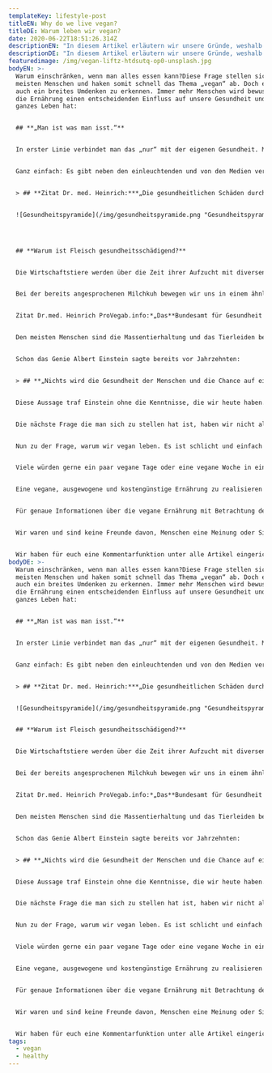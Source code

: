 ```yaml
---
templateKey: lifestyle-post
titleEN: Why do we live vegan?
titleDE: Warum leben wir vegan?
date: 2020-06-22T18:51:26.314Z
descriptionEN: "In diesem Artikel erläutern wir unsere Gründe, weshalb wir vegan leben. "
descriptionDE: "In diesem Artikel erläutern wir unsere Gründe, weshalb wir vegan leben. "
featuredimage: /img/vegan-liftz-htdsutq-op0-unsplash.jpg
bodyEN: >-
  Warum einschränken, wenn man alles essen kann?Diese Frage stellen sich die
  meisten Menschen und haken somit schnell das Thema „vegan“ ab. Doch es ist
  auch ein breites Umdenken zu erkennen. Immer mehr Menschen wird bewusst, dass
  die Ernährung einen entscheidenden Einfluss auf unsere Gesundheit und unser
  ganzes Leben hat:


  ## **„Man ist was man isst.“**


  In erster Linie verbindet man das „nur“ mit der eigenen Gesundheit. Man isst mehr Gemüse, verzichtet auf ungesunde Fette, Snacks und kocht öfter selbst, anstatt Fertigprodukte zu kaufen. Hier ist noch nicht die Rede von einer veganen Ernährung. Wenn das alles auch so geht, warum dann vegan leben?


  Ganz einfach: Es gibt neben den einleuchtenden und von den Medien verbreiteten Tipps, sich gesund zu ernähren, auch noch Aspekte, die viele einfach oft nicht wahrhaben wollen, obwohl es Belege und Studien dazu gibt!


  > ## **Zitat Dr. med. Heinrich:***„Die gesundheitlichen Schäden durch Fleisch wurden durch unzählige wissenschaftliche Studien offengelegt. 2015 haben die Experten der WHO (Weltgesundheitsorganisation) über 800 wissenschaftliche Studien zum Thema Fleisch ausgewertet und verarbeitetes Fleisch als „krebserregend“ eingestuft.“*


  ![Gesundheitspyramide](/img/gesundheitspyramide.png "Gesundheitspyramide")




  ## **Warum ist Fleisch gesundheitsschädigend?**


  Die Wirtschaftstiere werden über die Zeit ihrer Aufzucht mit diversen Hormonen und anderen Medikamenten vollgepumpt, z.B. die Milchkuh, damit sie überhaupt Milch produziert, aber hierzu gleich mehr. Da die Tiere über Ihre kurze Lebensdauer mit dennoch vielen unnatürlichen Produkten versorgt werden, setzten sich diese Schadstoffe in Ihrem Gewebe und somit in dem Späteren Lebensmitte (Fleisch) ab und der Mensch nimmt dieses dann zu sich und somit auch die Schadstoffe.Zitat Dr. med. Heinrich ProVegan.onfo:*„Die Hormone, Tierproteine und gesättigten Fette in Fleisch und Milch sind eindeutig mit einem erhöhten Risiko für schwere chronische Erkrankungen wie Krebs, Diabetes, koronare Herzkrankheit, Bluthochdruck, Schlaganfall, Demenz usw. verbunden, die wiederum die häufigsten Todesursachen in den westlichen Industrienatio­nen darstellen. Selbst ein Fortschreiten durch Medikamente und Operationen bestenfalls nur verlangsamt wird, kann nachweislich nur durch eine fettarme vegane Ernährung gestoppt, ja sogar rückgängig gemacht werden.“*


  Bei der bereits angesprochenen Milchkuh bewegen wir uns in einem ähnlichen Gebiet. Die Milch, die letzten Endes im Kühlregal landet, wie viel echte Milch steckt hier tatsächlich noch drinnen?\ Wenn eine normale Milchkuh gemolken wird ist schon das Tierquälerei denn die Kuh würde auf natürliche Weise niemals für Ihr Kalb so viel Milch produzieren, wobei der Gedanke Muttermilch von einem anderen Lebewesen zu trinken mir schon absurd vorkommt. Kühe werden zu Gebermaschinen, da sie nur so Milch geben, sie werden mit Hormonen vollgepumpt, damit sie schnellst möglich wieder trächtig werden. Das Kalb wird ihnen weggenommen und mit künstlicher Milch herangezogen, das nächste absolut skurrile Vorgehen, dem Lebewesen die Milch zu verweigern für welches diese eigentlich bestimmt ist.\ Wenn nun die Milchkuh gemolken wird kommt eine blutige, eitrige Substanz zu lichte, was man im Volksmund als „Milch“ bezeichnet. Diese Substanz wird nun erhitz, gefiltert gereinigt, sodass die uns bekannte „Milch“ hervortritt. Nun, viel „Milch“ bleibt hier also nicht übrig.


  Zitat Dr.med. Heinrich ProVegab.info:*„Das**Bundesamt für Gesundheit (BAG)**in der Schweiz und das**Umweltbundesamt**in Deutschland stellten in wiederholten Untersuchungen fest, dass besonders Tierprodukte mit kanzerogen Giften wie PCBs, Dioxinen usw. belastet sind. So stammen etwa 92 % aller krebsauslösenden Umweltgifte in Nahrungsmitteln aus Tierprodukten. Am höchsten sind übrigens Milch und Milchprodukte belastet. Interessant ist auch, dass in den Ländern mit dem höchsten Milchkonsum die Rate an degenerativem Knochenschwund (Osteoporose) am höchsten ist und in den Ländern mit dem niedrigsten Milchkonsum am niedrigsten. Würde auch nur ein Hauch Wahrheit an der Behauptung sein, dass das Kalzium in der Milch für starke Knochen sorgt, dann müsste es genau umgekehrt sein. Trotzdem wird dies immer noch von skrupellosen Ernährungswissenschaftlern gebetsmühlenartig behauptet.“*


  Den meisten Menschen sind die Massentierhaltung und das Tierleiden bewusst, aber man schaut weg. Es gilt als gesellschaftlich akzeptiert bzw. moralisch vertretbar, wenn Tieren Leid zugefügt wird, damit wir deren Milch bekommen, oder diese qualvoll hingerichtet werden, obwohl das gar nicht nötig ist**.**


  Schon das Genie Albert Einstein sagte bereits vor Jahrzehnten:


  > ## **„Nichts wird die Gesundheit der Menschen und die Chance auf ein Überleben auf der Erde so steigern wie der Schritt zur vegetarischen Ernährung.“**


  Diese Aussage traf Einstein ohne die Kenntnisse, die wir heute haben. Es wäre interessant, wie seine Aussage lauten würde, mit dem Wissensstand von heute. Ich lehne mich mal weit aus dem Fenster und behaupte, dass er dann das Wort vegetarisch durch vegan ersetzen würde.


  Die nächste Frage die man sich zu stellen hat ist, haben wir nicht alle die Verantwortung als „intelligente Wesen“ diesen Planeten und alle Lebewesen auf diesem zu schützen? Gewiss haben wir diese, doch unsere Interessengebiete sind eingeschränkt. Es geht auch nicht darum, in allen Bereichen die volle Verantwortung zu übernehmen, aber wenn jeder ein bisschen übernimmt, dann fällt es allen leichter. Daher wollen wir nicht nur Tipps geben, wie man (mehr oder weniger durch eine vegane Ernährung seinen Teil dazu beiträgt, sondern auch schon Großes bewirken kann mit ein wenig Umdenken. Dazu haben wir einen Artikel „***Ich will meine Ernährung nicht umstellen, aber dennoch mehr auf meine Gesundheit und die Tiere achten, was kann ich machen?“***verfasst, der euch dabei helfen soll.


  Nun zu der Frage, warum wir vegan leben. Es ist schlicht und einfach eine Ermessensfrage. Drei Beweggründe für eine vegane Ernährung machen den Unterschied: Ethik, Umwelt, Gesundheit. Wobei man bei dem Stichpunkt Gesundheit dazu sagen muss, dass man sich bei einer veganen Ernährung auch ungesund ernähren kann. Man muss immer darauf achten, sich gesund und ausgewogen zu ernähren, unabhängig davon, welche Ernährungsform man lebt.


  Viele würden gerne ein paar vegane Tage oder eine vegane Woche in einem Monat einbauen, vielleicht sogar komplett umsteigen, wissen aber nicht, wie sie das anstellen bzw. was sie essen sollen. Wir wollen Menschen, die auch damit oder ähnliche Probleme haben, helfen. Dazu geben wir einfache Tipps und Tricks, wie ihr ein gesundes und ausgewogenes Leben führen könnt, ohne große Einschränkungen.


  Eine vegane, ausgewogene und kostengünstige Ernährung zu realisieren ist heutzutage so einfach wie nie zuvor. Für jedes tierische Produkt gibt es mittlerweile ein Äquivalent in veganer Form. Auch hier sei gesagt, dass nicht alle veganen Produkte gut sind, man muss aufpassen was man kauft!


  Für genaue Informationen über die vegane Ernährung mit Betrachtung der Vor- und Nachteile verweisen wir auf unseren Artikel: „***Vegan ja oder nein? Von Massentierhaltung bis genmanipuliertes Soja“.***


  Wir waren und sind keine Freunde davon, Menschen eine Meinung oder Sicht aufzuzwingen, es soll sich auch keiner angegriffen fühlen nur weil wir eine andere Meinung vertreten, als diese Person vielleicht für sich gewählt hat. Jeder muss mit seiner eigenen Entscheidung leben können und wennsich jemand durch uns angegriffen fühlt, sollte dieser seine Entscheidung vielleicht überdenken, denn wir zeigen sowohl die Schattenseiten der „normalen“, als auch die der veganen Ernährung.\ Wir möchten denjenigen helfen, die nicht wissen, wie sie ihre Ernährung umstellen sollen, oder einfache Änderungen an ihrer jetzigen Ernährung vornehmen wollen. Wir beantworten Fragen, wie „Was soll ich essen?“ &„Was kann ich besser machen?“


  Wir haben für euch eine Kommentarfunktion unter alle Artikel eingerichtet. So können Fragen offen diskutiert werden und jeder kann dabei was lernen und Unterstützung finden.
bodyDE: >-
  Warum einschränken, wenn man alles essen kann?Diese Frage stellen sich die
  meisten Menschen und haken somit schnell das Thema „vegan“ ab. Doch es ist
  auch ein breites Umdenken zu erkennen. Immer mehr Menschen wird bewusst, dass
  die Ernährung einen entscheidenden Einfluss auf unsere Gesundheit und unser
  ganzes Leben hat:


  ## **„Man ist was man isst.“**


  In erster Linie verbindet man das „nur“ mit der eigenen Gesundheit. Man isst mehr Gemüse, verzichtet auf ungesunde Fette, Snacks und kocht öfter selbst, anstatt Fertigprodukte zu kaufen. Hier ist noch nicht die Rede von einer veganen Ernährung. Wenn das alles auch so geht, warum dann vegan leben?


  Ganz einfach: Es gibt neben den einleuchtenden und von den Medien verbreiteten Tipps, sich gesund zu ernähren, auch noch Aspekte, die viele einfach oft nicht wahrhaben wollen, obwohl es Belege und Studien dazu gibt!


  > ## **Zitat Dr. med. Heinrich:***„Die gesundheitlichen Schäden durch Fleisch wurden durch unzählige wissenschaftliche Studien offengelegt. 2015 haben die Experten der WHO (Weltgesundheitsorganisation) über 800 wissenschaftliche Studien zum Thema Fleisch ausgewertet und verarbeitetes Fleisch als „krebserregend“ eingestuft.“*


  ![Gesundheitspyramide](/img/gesundheitspyramide.png "Gesundheitspyramide")


  ## **Warum ist Fleisch gesundheitsschädigend?**


  Die Wirtschaftstiere werden über die Zeit ihrer Aufzucht mit diversen Hormonen und anderen Medikamenten vollgepumpt, z.B. die Milchkuh, damit sie überhaupt Milch produziert, aber hierzu gleich mehr. Da die Tiere über Ihre kurze Lebensdauer mit dennoch vielen unnatürlichen Produkten versorgt werden, setzten sich diese Schadstoffe in Ihrem Gewebe und somit in dem Späteren Lebensmitte (Fleisch) ab und der Mensch nimmt dieses dann zu sich und somit auch die Schadstoffe.Zitat Dr. med. Heinrich ProVegan.onfo:*„Die Hormone, Tierproteine und gesättigten Fette in Fleisch und Milch sind eindeutig mit einem erhöhten Risiko für schwere chronische Erkrankungen wie Krebs, Diabetes, koronare Herzkrankheit, Bluthochdruck, Schlaganfall, Demenz usw. verbunden, die wiederum die häufigsten Todesursachen in den westlichen Industrienatio­nen darstellen. Selbst ein Fortschreiten durch Medikamente und Operationen bestenfalls nur verlangsamt wird, kann nachweislich nur durch eine fettarme vegane Ernährung gestoppt, ja sogar rückgängig gemacht werden.“*


  Bei der bereits angesprochenen Milchkuh bewegen wir uns in einem ähnlichen Gebiet. Die Milch, die letzten Endes im Kühlregal landet, wie viel echte Milch steckt hier tatsächlich noch drinnen?\ Wenn eine normale Milchkuh gemolken wird ist schon das Tierquälerei denn die Kuh würde auf natürliche Weise niemals für Ihr Kalb so viel Milch produzieren, wobei der Gedanke Muttermilch von einem anderen Lebewesen zu trinken mir schon absurd vorkommt. Kühe werden zu Gebermaschinen, da sie nur so Milch geben, sie werden mit Hormonen vollgepumpt, damit sie schnellst möglich wieder trächtig werden. Das Kalb wird ihnen weggenommen und mit künstlicher Milch herangezogen, das nächste absolut skurrile Vorgehen, dem Lebewesen die Milch zu verweigern für welches diese eigentlich bestimmt ist.\ Wenn nun die Milchkuh gemolken wird kommt eine blutige, eitrige Substanz zu lichte, was man im Volksmund als „Milch“ bezeichnet. Diese Substanz wird nun erhitz, gefiltert gereinigt, sodass die uns bekannte „Milch“ hervortritt. Nun, viel „Milch“ bleibt hier also nicht übrig.


  Zitat Dr.med. Heinrich ProVegab.info:*„Das**Bundesamt für Gesundheit (BAG)**in der Schweiz und das**Umweltbundesamt**in Deutschland stellten in wiederholten Untersuchungen fest, dass besonders Tierprodukte mit kanzerogen Giften wie PCBs, Dioxinen usw. belastet sind. So stammen etwa 92 % aller krebsauslösenden Umweltgifte in Nahrungsmitteln aus Tierprodukten. Am höchsten sind übrigens Milch und Milchprodukte belastet. Interessant ist auch, dass in den Ländern mit dem höchsten Milchkonsum die Rate an degenerativem Knochenschwund (Osteoporose) am höchsten ist und in den Ländern mit dem niedrigsten Milchkonsum am niedrigsten. Würde auch nur ein Hauch Wahrheit an der Behauptung sein, dass das Kalzium in der Milch für starke Knochen sorgt, dann müsste es genau umgekehrt sein. Trotzdem wird dies immer noch von skrupellosen Ernährungswissenschaftlern gebetsmühlenartig behauptet.“*


  Den meisten Menschen sind die Massentierhaltung und das Tierleiden bewusst, aber man schaut weg. Es gilt als gesellschaftlich akzeptiert bzw. moralisch vertretbar, wenn Tieren Leid zugefügt wird, damit wir deren Milch bekommen, oder diese qualvoll hingerichtet werden, obwohl das gar nicht nötig ist**.**


  Schon das Genie Albert Einstein sagte bereits vor Jahrzehnten:


  > ## **„Nichts wird die Gesundheit der Menschen und die Chance auf ein Überleben auf der Erde so steigern wie der Schritt zur vegetarischen Ernährung.“**


  Diese Aussage traf Einstein ohne die Kenntnisse, die wir heute haben. Es wäre interessant, wie seine Aussage lauten würde, mit dem Wissensstand von heute. Ich lehne mich mal weit aus dem Fenster und behaupte, dass er dann das Wort vegetarisch durch vegan ersetzen würde.


  Die nächste Frage die man sich zu stellen hat ist, haben wir nicht alle die Verantwortung als „intelligente Wesen“ diesen Planeten und alle Lebewesen auf diesem zu schützen? Gewiss haben wir diese, doch unsere Interessengebiete sind eingeschränkt. Es geht auch nicht darum, in allen Bereichen die volle Verantwortung zu übernehmen, aber wenn jeder ein bisschen übernimmt, dann fällt es allen leichter. Daher wollen wir nicht nur Tipps geben, wie man (mehr oder weniger durch eine vegane Ernährung seinen Teil dazu beiträgt, sondern auch schon Großes bewirken kann mit ein wenig Umdenken. Dazu haben wir einen Artikel „***Ich will meine Ernährung nicht umstellen, aber dennoch mehr auf meine Gesundheit und die Tiere achten, was kann ich machen?“***verfasst, der euch dabei helfen soll.


  Nun zu der Frage, warum wir vegan leben. Es ist schlicht und einfach eine Ermessensfrage. Drei Beweggründe für eine vegane Ernährung machen den Unterschied: Ethik, Umwelt, Gesundheit. Wobei man bei dem Stichpunkt Gesundheit dazu sagen muss, dass man sich bei einer veganen Ernährung auch ungesund ernähren kann. Man muss immer darauf achten, sich gesund und ausgewogen zu ernähren, unabhängig davon, welche Ernährungsform man lebt.


  Viele würden gerne ein paar vegane Tage oder eine vegane Woche in einem Monat einbauen, vielleicht sogar komplett umsteigen, wissen aber nicht, wie sie das anstellen bzw. was sie essen sollen. Wir wollen Menschen, die auch damit oder ähnliche Probleme haben, helfen. Dazu geben wir einfache Tipps und Tricks, wie ihr ein gesundes und ausgewogenes Leben führen könnt, ohne große Einschränkungen.


  Eine vegane, ausgewogene und kostengünstige Ernährung zu realisieren ist heutzutage so einfach wie nie zuvor. Für jedes tierische Produkt gibt es mittlerweile ein Äquivalent in veganer Form. Auch hier sei gesagt, dass nicht alle veganen Produkte gut sind, man muss aufpassen was man kauft!


  Für genaue Informationen über die vegane Ernährung mit Betrachtung der Vor- und Nachteile verweisen wir auf unseren Artikel: „***Vegan ja oder nein? Von Massentierhaltung bis genmanipuliertes Soja“.***


  Wir waren und sind keine Freunde davon, Menschen eine Meinung oder Sicht aufzuzwingen, es soll sich auch keiner angegriffen fühlen nur weil wir eine andere Meinung vertreten, als diese Person vielleicht für sich gewählt hat. Jeder muss mit seiner eigenen Entscheidung leben können und wennsich jemand durch uns angegriffen fühlt, sollte dieser seine Entscheidung vielleicht überdenken, denn wir zeigen sowohl die Schattenseiten der „normalen“, als auch die der veganen Ernährung.\ Wir möchten denjenigen helfen, die nicht wissen, wie sie ihre Ernährung umstellen sollen, oder einfache Änderungen an ihrer jetzigen Ernährung vornehmen wollen. Wir beantworten Fragen, wie „Was soll ich essen?“ &„Was kann ich besser machen?“


  Wir haben für euch eine Kommentarfunktion unter alle Artikel eingerichtet. So können Fragen offen diskutiert werden und jeder kann dabei was lernen und Unterstützung finden.
tags:
  - vegan
  - healthy
---
```

